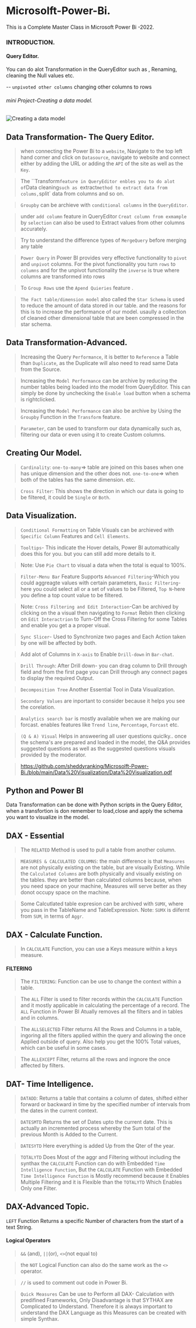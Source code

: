 # Microsolft-Power-Bi.
This is a Complete Master Class in Microsoft Power Bi -2022.

### INTRODUCTION.
#### Query Editor.

You can do alot Transformation in the QueryEditor such as , Renaming, cleaning the Null values etc.

-- `unpivoted other columns` changing other columns to  rows


###### mini Project-Creating a data model.
![Creating a data model](https://user-images.githubusercontent.com/42388234/162642154-6929d68e-c381-4911-bd08-40831af6b9ea.png)


## Data Transformation- The Query Editor.

> when connecting the Power Bi to a `website`, Navigate to the top left hand corner and click on `Datasource`,  navigate to website and connect either by adding the URL or adding the `API` of the site as well as the `Key`. 

> The ``Transform` feature in QueryEditor enbles you to do alot of `Data cleaning` such as  `extract` method to extract data from colums, `split` data from columns and so on. 

> `Groupby` can be archieve with `conditional columns` in the `QueryEditor`.

> under `add column` feature in QueryEditor `Creat column from exmample` by `selection` can also be used to Extract values from other columns accurately. 

> Try to understand the difference types of `MergeQuery` before merging any table 


> `Power Query` in Power BI provides very effective functionality to `pivot` and `unpivot` columns. For the pivot functionality you turn `rows` to `columns` and for the unpivot functionality the `inverse` is true where columns are transformed into rows

> To `Group Rows` use the `Apend Quieries` feature .

>  `The Fact table/dimension model` also called the `Star Schema` is used to reduce the amount of data stored in our table. and the reasons for this is to increase the performance of our model. usaully a collection of cleaned other dimensional table that are been compressed in the star schema.
 ## Data Transformation-Advanced.

> Increasing the Query `Performance`, it is better to `Reference`  a Table than `Duplicate`, as the Duplicate will also need to read same Data from the Source.

> Increasing the `Model Performance` can be archive by reducing the number tables being loaded into the model from QueryEditor. This can simply be done by unchecking the `Enable load` button when a schema is rightclicked.
 
> Increasing the `Model Performance` can also be archive by Using the `Groupby` Function in the `Transform` feature. 

> `Parameter`, can be used to transform our data dynamically such as, filtering our data or even using it to create Custom columns.

## Creating Our Model.

> `Cardinality`: `one-to-many`=> table are joined on this bases when one has unique dimension and the other does not. `one-to-one`=> when both of the tables has the same dimension. etc.

> `Cross Filter`: This shows the direction in which our data is going to be filtered, it could be `Single` or `Both`.


## Data Visualization.

> `Conditional Formatting` on Table Visuals can be archieved with `Specific Column` Features and `Cell Elements`. 

> `Tooltips`- This indicate the Hover details, Power BI automathically does this for you. but you can still add more details to it.

> Note: Use `Pie Chart` to visual a data when the total is equal to 100%.

> `Filter-Menu Bar` Feature Supports `Advanced Filtering`-Which you could aggreagte values with certain parameters, `Basic Filtering`-here you could select all or a set of values to be Filtered, `Top N`-here you define a top count value to be filtered. 

> Note: `Cross Filtering and Edit Interaction`-Can be archived by clicking on the a visual then navigating to `Format` Rebin then clicking on `Edit Interactrion` to Turn-Off the Cross Filtering for some Tables and enable you get a a proper visual.

> `Sync Slicer`- Used to Synchronize two pages and Each Action taken by one will be affected by both.

> Add alot of Columns in `X-axis` to Enable `Drill-down` in `Bar-chat`. 

> `Drill Through`: After Drill down- you can drag column to Drill through field and from the first page you can Drill through any connect pages to display the required Output.

> `Decomposition Tree` Another Essential Tool in Data Visualization. 


> `Secondary Values` are inportant to consider because it helps you see the corelation. 

> `Analytics search bar` is mostly available when we are making our forcast. enables features like `Trend line`, `Percentage`, `Forcast` etc.

> `(Q & A) Visual` Helps in answeering all user questions quiclky.. once the schema's are prepared and loaded in the model, the Q&A provides suggested questions as well as the suggested questions visuals provided by the moderator. 

> https://github.com/sheddyranking/Microsolft-Power-Bi./blob/main/Data%20Visualization/Data%20Visualization.pdf 


## Python and Power BI

Data Transformation can be done with Python scripts in the Query Editor, when a transfortion is don remember to load,close and apply the schema  you want to visualize in the model.

## DAX - Essential 

> The `RELATED` Method is used to pull a table from another column.

> `MEASURES & CALCULATED COLUMNS`: the main difference is that `Measures` are not physically existing on the table, but are visually Existing. While the `Calculated Columns` are both physically and visually existing on the tables. they are better than calculated columns because, when you need space on your machine, Measures will serve better as they donot occupy space on the machine. 

> Some Calcutlated table expresion can be archived with `SUMX`, where you pass in the TableName and TableExpression. Note: `SUMX` is diifernt from `SUM`, in terms of `Aggr`. 

## DAX - Calculate Function. 

> In `CALCULATE` Function, you can use a Keys measure within a keys measure.  

#### FILTERING

> The `FILTERING`: Function can be use to change the context within a table.

> The `ALL` Filter is used to filter records within the `CALCULATE` Function and it mostly applicable in calculating the percentage of a record. The `ALL` Function in Power BI Atually removes all the filters and in tables and in columns.

> The `ALLSELECTED` Filter returns All the Rows and Columns in a table, ingoring all the filters applied within the query and allowing the once Applied outside of query. Also help you get the 100% Total values, which can be useful in some cases. 

> The `ALLEXCEPT` Filter, returns all the rows and ingnore the once affected by filters.

## DAT- Time Intelligence.

>`DATADD`: Returns a table that contains a column of dates, shifted either forward or backward in time by the specified number of intervals from the dates in the current context.

> `DATESMTD` Returns the set of Dates upto the current date. This is actually an incremented process whereby the Sum total of the previous Month is Added to the Current. 

> `DATESYTD` Here everything is added Up from the Qter of the year.

> `TOTALYTD` Does Most of the aggr and Filtering without including the synthax the `CALCULATE` Function can do with Embedded `Time Intelligence Function`, But the `CALCULATE` Function with Embedded `Time Intelligence Function` is Mostly recommend because it Enables Multiple Filtering and it is Flexible than the `TOTALYTD` Which Enables Only one Filter.

## DAX-Advanced Topic.

`LEFT` Function Returns a specific Number of characters from the start of a text String. 

#### Logical Operators
> `&&` (and), `||`(or), `<>`(not equal to)

> the `NOT` Logical Function can also do the same work as the `<>` operator.


> `//` is used to comment out code in Power Bi. 

> `Quick Measures` Can be use to Perform all DAX- Calculation with predifined Frameworks, Only Disadvantage is that SYTHAX are Complicated to Understand. Therefore it is always important to understand the DAX Language as this Measures can be created with simple Synthax.






